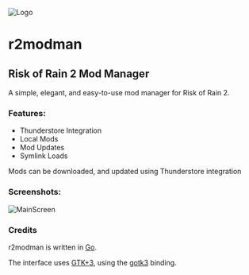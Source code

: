 ![Logo](https://i.imgur.com/rdImc3h.png)

# r2modman

## Risk of Rain 2 Mod Manager

A simple, elegant, and easy-to-use mod manager for Risk of Rain 2.

### Features:
- Thunderstore Integration
- Local Mods
- Mod Updates
- Symlink Loads

Mods can be downloaded, and updated using Thunderstore integration

### Screenshots:

![MainScreen](https://i.imgur.com/YXxQVNP.png)

### Credits

r2modman is written in [Go](https://golang.org).

The interface uses [GTK+3](https://gtk.org), using the [gotk3](https://github.com/gotk3/gotk3) binding.
